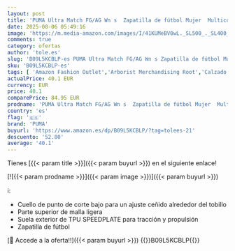 ```yaml
---
layout: post
title: 'PUMA Ultra Match FG/AG Wn s  Zapatilla de fútbol Mujer  Multicolor  Fizzy Light-Parisian Night-Blue Glimmer   40 EU'
date: 2025-08-06 05:49:16
image: 'https://m.media-amazon.com/images/I/41KUMeBV0wL._SL500_._SL400_.jpg'
comments: true
category: ofertas
author: 'tole.es'
slug: 'B09L5KCBLP-es PUMA Ultra Match FG/AG Wn s Zapatilla de fútbol Mujer...'
sku: 'B09L5KCBLP-es'
tags: [ 'Amazon Fashion Outlet','Arborist Merchandising Root','Calzado de fútbol para mujer','Calzado deportivo para mujer','Cupones','Moda','Moda Mujer','Self Service','Special Features Stores','Womens Shoes','Zapatillas deportivas y de moda para mujer','Zapatos para mujer','c8538d25-3af9-48d3-aeff-5f3ce5572a36_0','c8538d25-3af9-48d3-aeff-5f3ce5572a36_2801','c8538d25-3af9-48d3-aeff-5f3ce5572a36_7901','puma','zapatilla','🇪🇸', ]
actualPrice: 40.1 EUR
currency: EUR
price: 40.1
comparePrice: 84.95 EUR
prodname: 'PUMA Ultra Match FG/AG Wn s  Zapatilla de fútbol Mujer  Multicolor  Fizzy Light-Parisian Night-Blue Glimmer   40 EU'
country: 'es'
flag: '🇪🇸'
brand: 'PUMA'
buyurl: 'https://www.amazon.es/dp/B09L5KCBLP/?tag=tolees-21'
descuento: '52.80'
average: '40.1'
---
```


Tienes [{{< param title >}}]({{< param buyurl >}}) en el siguiente enlace!

[![{{< param prodname >}}]({{< param image >}})]({{< param buyurl >}})

ℹ️:

- Cuello de punto de corte bajo para un ajuste ceñido alrededor del tobillo
- Parte superior de malla ligera
- Suela exterior de TPU SPEEDPLATE para tracción y propulsión
- Zapatilla de fútbol

[🛒 Accede a la oferta!!]({{< param buyurl >}})
{{<world>}}B09L5KCBLP{{</world>}}
